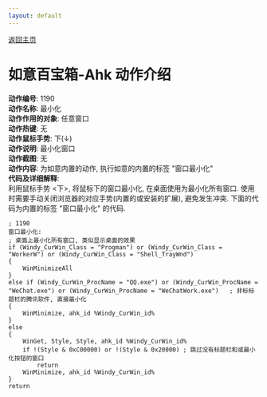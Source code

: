 ```yaml
---
layout: default
---
```

<link rel="stylesheet" href="../Actions/css/atom-one-light.min.css">
<script src="../Actions/js/highlight.min.js"></script>
<script>hljs.highlightAll();</script>

[返回主页](../index.md)

# [](#header-2) 如意百宝箱-Ahk 动作介绍

**动作编号**: 1190  
**动作名称**: 最小化  
**动作作用的对象**: 任意窗口  
**动作热键**: 无  
**动作鼠标手势**: 下(↓)  
**动作说明**: 最小化窗口  
**动作截图**: 无  
**动作内容**: 为如意内置的动作, 执行如意的内置的标签 "窗口最小化"  
**代码及详细解释**:  
利用鼠标手势 <下>, 将鼠标下的窗口最小化, 在桌面使用为最小化所有窗口. 使用时需要手动关闭浏览器的对应手势(内置的或安装的扩展), 避免发生冲突. 下面的代码为内置的标签 "窗口最小化" 的代码.  

```Autohotkey
; 1190
窗口最小化:
; 桌面上最小化所有窗口, 类似显示桌面的效果
if (Windy_CurWin_Class = "Progman") or (Windy_CurWin_Class = "WorkerW") or (Windy_CurWin_Class = "Shell_TrayWnd")
{
	WinMinimizeAll
}
else if (Windy_CurWin_ProcName = "QQ.exe") or (Windy_CurWin_ProcName = "WeChat.exe") or (Windy_CurWin_ProcName = "WeChatWork.exe")   ; 非标标题栏的腾讯软件, 直接最小化
{
	WinMinimize, ahk_id %Windy_CurWin_id%
}
else
{
	WinGet, Style, Style, ahk_id %Windy_CurWin_id%
	if !(Style & 0xC00000) or !(Style & 0x20000) ; 跳过没有标题栏和或最小化按钮的窗口
		return
	WinMinimize, ahk_id %Windy_CurWin_id%
}
return
```